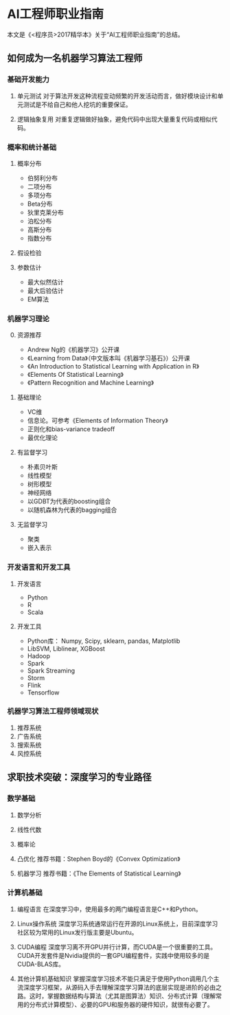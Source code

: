 # AI工程师职业指南
本文是《<程序员>2017精华本》关于“AI工程师职业指南”的总结。

## 如何成为一名机器学习算法工程师

### 基础开发能力

1. 单元测试
对于算法开发这种流程变动频繁的开发活动而言，做好模块设计和单元测试是不给自己和他人挖坑的重要保证。

2. 逻辑抽象复用
对重复逻辑做好抽象，避免代码中出现大量重复代码或相似代码。

### 概率和统计基础

1. 概率分布
    * 伯努利分布
    * 二项分布
    * 多项分布
    * Beta分布
    * 狄里克莱分布
    * 泊松分布
    * 高斯分布
    * 指数分布

2. 假设检验

3. 参数估计
    * 最大似然估计
    * 最大后验估计
    * EM算法

### 机器学习理论

0. 资源推荐
    * Andrew Ng的《机器学习》公开课
    * 《Learning from Data》（中文版本叫《机器学习基石》）公开课
    * 《An Introduction to Statistical Learning with Application in R》
    * 《Elements Of Statistical Learning》
    * 《Pattern Recognition and Machine Learning》

1. 基础理论
    * VC维
    * 信息论。可参考《Elements of Information Theory》
    * 正则化和bias-variance tradeoff
    * 最优化理论

2. 有监督学习
    * 朴素贝叶斯
    * 线性模型
    * 树形模型
    * 神经网络
    * 以GDBT为代表的boosting组合
    * 以随机森林为代表的bagging组合

3. 无监督学习
    * 聚类
    * 嵌入表示

### 开发语言和开发工具
1. 开发语言
    * Python
    * R
    * Scala

2. 开发工具
    * Python库： Numpy, Scipy, sklearn, pandas, Matplotlib
    * LibSVM, Liblinear, XGBoost
    * Hadoop
    * Spark
    * Spark Streaming
    * Storm
    * Flink
    * Tensorflow

### 机器学习算法工程师领域现状

1. 推荐系统
2. 广告系统
3. 搜索系统
4. 风控系统

## 求职技术突破：深度学习的专业路径

### 数学基础

1. 数学分析

2. 线性代数

3. 概率论

4. 凸优化
推荐书籍：Stephen Boyd的《Convex Optimization》

6. 机器学习
推荐书籍：《The Elements of Statistical Learning》

### 计算机基础

1. 编程语言
在深度学习中，使用最多的两门编程语言是C++和Python。

2. Linux操作系统
深度学习系统通常运行在开源的Linux系统上，目前深度学习社区较为常用的Linux发行版主要是Ubuntu。

3. CUDA编程
深度学习离不开GPU并行计算，而CUDA是一个很重要的工具。CUDA开发套件是Nvidia提供的一套GPU编程套件，实践中使用较多的是CUDA-BLAS库。

4. 其他计算机基础知识
掌握深度学习技术不能只满足于使用Python调用几个主流深度学习框架，从源码入手去理解深度学习算法的底层实现是进阶的必由之路。这时，掌握数据结构与算法（尤其是图算法）知识、分布式计算（理解常用的分布式计算模型）、必要的GPU和服务器的硬件知识，就很有必要了。

